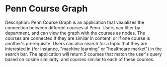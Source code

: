 # Penn Course Graph

Description: Penn Course Graph is an application that visualizes the connection between different courses at Penn. Users can
filter by department, and can view the graph with the courses as nodes. The courses are connected if they are similar in content,
or if one course is another's prerequisite. Users can also search for a topic that they are interested in (for 
instance, "machine learning" or "healthcare market") in the search bar. The application will return 5 courses that match the user's 
query based on cosine similarity, and courses similar to each of these courses.
